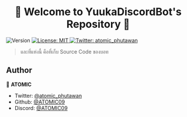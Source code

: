 <h1 align="center">🌈 Welcome to YuukaDiscordBot's Repository 🌈</h1>
<p>
  <img alt="Version" src="https://img.shields.io/badge/version-1.0-blue.svg?cacheSeconds=2592000" />
  <a href="#" target="_blank">
    <img alt="License: MIT" src="https://img.shields.io/badge/License-MIT-yellow.svg" />
  </a>
  <a href="https://twitter.com/atomic_phutawan" target="_blank">
    <img alt="Twitter: atomic_phutawan" src="https://img.shields.io/twitter/follow/atomic_phutawan.svg?style=social" />
  </a>
</p>

> และที่แห่งนี้ คือที่เก็บ Source Code ของบอท

## Author

👤 **ATOMIC**

* Twitter: [@atomic\_phutawan](https://twitter.com/atomic_phutawan)
* Github: [@ATOMIC09](https://github.com/ATOMIC09)
* Discord: [@ATOMIC09](https://discords.com/bio/p/atomic09)
